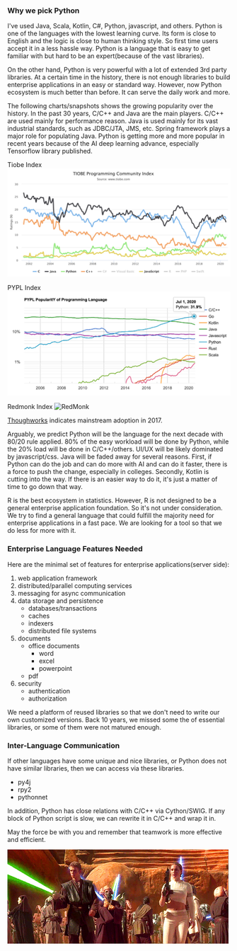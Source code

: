  
### Why we pick Python
I've used Java, Scala, Kotlin, C#, Python, javascript, and others. Python is
one of the languages with the lowest learning curve. Its form is close to 
English and the logic is close to human thinking style. So first time users
accept it in a less hassle way. Python is a language that is easy to get
familiar with but hard to be an expert(because of the vast libraries).

On the other hand, Python is very powerful with a lot of extended 3rd party
libraries. At a certain time in the history, there is not enough libraries to
build enterprise applications in an easy or standard way. However, now Python
ecosystem is much better than before. It can serve the daily work and more.

The following charts/snapshots shows the growing popularity over the history. 
In the past 30 years, C/C++ and Java are the main players. C/C++ are used 
mainly for performance reason. Java is used mainly for its vast industrial 
standards, such as JDBC/JTA, JMS, etc. Spring framework plays a major role 
for populating Java. Python is getting more and more popular in recent years
because of the AI deep learning advance, especially Tensorflow library 
published. 

Tiobe Index
![Tiobe Index](tiobe_index.png)

PYPL Index
![PYPL Index](pypl_index.png)

Redmonk Index
![RedMonk](https://redmonk.com/sogrady/files/2020/07/lang-rank-q320-wm.png)


[Thoughworks](https://www.thoughtworks.com/radar/languages-and-frameworks/python-3)
indicates mainstream adoption in 2017.


Arguably, we predict Python will be the language for the next decade with
80/20 rule applied. 80% of the easy workload will be done by Python, while the
20% load will be done in C/C++/others. UI/UX will be likely dominated by
javascript/css. Java will be faded away for several reasons. First, if Python
can do the job and can do more with AI and can do it faster, there is a force
to push the change, especially in colleges. Secondly, Kotlin is cutting into
the way. If there is an easier way to do it, it's just a matter of time to go
down that way.

R is the best ecosystem in statistics. However, R is not designed to be a
general enterprise application foundation. So it's not under consideration.
We try to find a general language that could fulfill the majority need for
enterprise applications in a fast pace. We are looking for a tool so that 
we do less for more with it.

### Enterprise Language Features Needed
Here are the minimal set of features for enterprise applications(server side):
1. web application framework
2. distributed/parallel computing services
3. messaging for async communication
4. data storage and persistence 
    - databases/transactions
    - caches
    - indexers
    - distributed file systems
5. documents
    - office documents
        - word
        - excel
        - powerpoint
    - pdf
6. security
    - authentication
    - authorization
    
We need a platform of reused libraries so that we don't need to write 
our own customized versions. Back 10 years, we missed some the of essential
libraries, or some of them were not matured enough. 
    
### Inter-Language Communication
If other languages have some unique and nice libraries, or Python does not have
similar libraries, then we can access via these libraries. 
- py4j
- rpy2
- pythonnet

In addition, Python has close relations with C/C++ via Cython/SWIG. If any
block of Python script is slow, we can rewrite it in C/C++ and wrap it in.

May the force be with you and remember that teamwork is more effective and
efficient.

![PYPL Index](force.gif)
